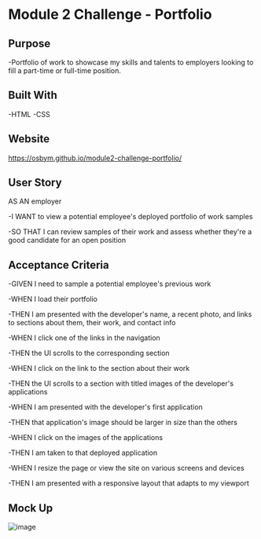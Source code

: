 # Module 2 Challenge - Portfolio

## Purpose
-Portfolio of work to showcase my skills and talents to employers looking to fill a part-time or full-time position.

## Built With
-HTML
-CSS

## Website
https://osbym.github.io/module2-challenge-portfolio/

## User Story
AS AN employer

-I WANT to view a potential employee's deployed portfolio of work samples

-SO THAT I can review samples of their work and assess whether they're a good candidate for an open position

## Acceptance Criteria

-GIVEN I need to sample a potential employee's previous work

-WHEN I load their portfolio

-THEN I am presented with the developer's name, a recent photo, and links to sections about them, their work, and contact info

-WHEN I click one of the links in the navigation

-THEN the UI scrolls to the corresponding section

-WHEN I click on the link to the section about their work

-THEN the UI scrolls to a section with titled images of the developer's applications

-WHEN I am presented with the developer's first application

-THEN that application's image should be larger in size than the others

-WHEN I click on the images of the applications

-THEN I am taken to that deployed application

-WHEN I resize the page or view the site on various screens and devices

-THEN I am presented with a responsive layout that adapts to my viewport

## Mock Up
![image](https://user-images.githubusercontent.com/87884472/130502241-18698705-1a80-4fa0-9fd8-1d9c3eeb24e4.png)


